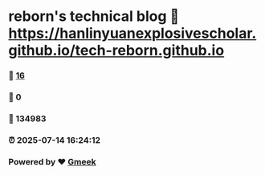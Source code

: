 # reborn's technical blog :link: https://hanlinyuanexplosivescholar.github.io/tech-reborn.github.io 
### :page_facing_up: [16](https://hanlinyuanexplosivescholar.github.io/tech-reborn.github.io/tag.html) 
### :speech_balloon: 0 
### :hibiscus: 134983 
### :alarm_clock: 2025-07-14 16:24:12 
### Powered by :heart: [Gmeek](https://github.com/Meekdai/Gmeek)
